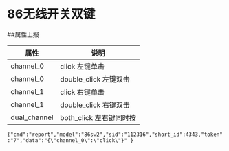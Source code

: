 # 86无线开关双键


##属性上报

| 属性 | 说明 |
| -- | -- |
| channel_0 | click             左键单击 |
| channel_0 | double_click        左键双击 |
| channel_1 | click               右键单击 |
| channel_1 | double_click        右键双击 |
| dual_channel | both_click              左右键同时按 |

```{"cmd":"report","model":"86sw2","sid":"112316","short_id":4343,"token":"7","data":"{\"channel_0\":\"click\"}" }```
